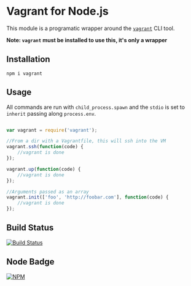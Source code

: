 Vagrant for Node.js
===================

This module is a programatic wrapper around the [`vagrant`](http://vagrantup.com) CLI tool.

__Note: `vagrant` must be installed to use this, it's only a wrapper__

Installation
------------

`npm i vagrant`

Usage
-----

All commands are run with `child_process.spawn` and the `stdio` is set to `inherit` passing along `process.env`.

```javascript

var vagrant = require('vagrant');

//From a dir with a Vagrantfile, this will ssh into the VM
vagrant.ssh(function(code) {
    //vagrant is done
});

vagrant.up(function(code) {
    //vagrant is done
});

//Arguments passed as an array
vagrant.init(['foo', 'http://foobar.com'], function(code) {
    //vagrant is done
});

```


Build Status
------------

[![Build Status](https://secure.travis-ci.org/davglass/vagrant.png?branch=master)](http://travis-ci.org/davglass/vagrant)

Node Badge
----------

[![NPM](https://nodei.co/npm/vagrant.png)](https://nodei.co/npm/vagrant/)
